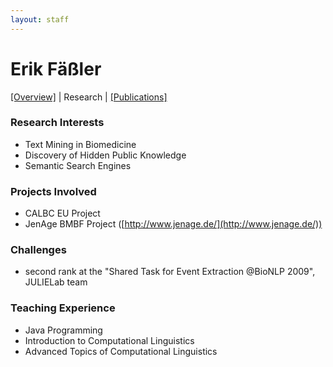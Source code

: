 ```yaml
---
layout: staff
---
```


# Erik Fäßler

[[Overview]](../Erik+Fäßler.html) | 
Research | 
[[Publications]](publication.html)

### Research Interests
* Text Mining in Biomedicine
* Discovery of Hidden Public Knowledge
* Semantic Search Engines

### Projects Involved
* CALBC EU Project
* JenAge BMBF Project ([http://www.jenage.de/](http://www.jenage.de/))

### Challenges
* second rank at the \"Shared Task for Event Extraction @BioNLP 2009\",  JULIELab team

### Teaching Experience
* Java Programming
* Introduction to Computational Linguistics
* Advanced Topics of Computational Linguistics
